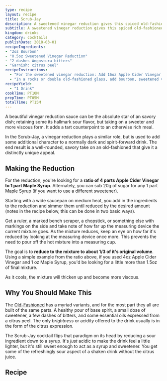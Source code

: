 ```yaml
---
type: recipe
layout: recipe
title: Scrub-Jay
description: A sweetened vinegar reduction gives this spiced old-fashioned riff a slighty tangy, sour twist.
subtitle: A sweetened vinegar reduction gives this spiced old-fashioned riff a slighty tangy, sour twist.
kingdom: drinks
category: cocktails
publishDate: 2018-03-01
recipeIngredients:
- "2oz Bourbon"
- "0.5oz Sweetened Vinegar Reduction"
- "2 dashes Angostura bitters"
- "Garnish: citrus peel"
recipeInstructions:
  - "For the sweetened vinegar reduction: Add 16oz Apple Cider Vinegar along with 4oz Maple Syrup to a simmer over medium heat. Reduce the mixture until it's about 1/3 of its original volume (slightly more than 6.5oz). Once reduced, remove from heat and allow to cool to room temperature before use."
  - "In a rocks or double old-fashioned glass, add bourbon, sweetened vinegar reduction, and bitters. Express oils from a orange or other citrus peel, and stir a few times to combine."
recipeYield:
  - "1 Drink"
cookTime: PT10M
prepTime: PT05M
totalTime: PT15M
---
```


A beautiful vinegar reduction sauce can be the absolute star of an savory dish; retaining some its hallmark sour flavor, but taking on a sweeter and more viscous form. It adds a tart counterpoint to an otherwise rich meal.

In the Scrub-Jay, a vinegar reduction plays a similar role, but is used to add some additional character to a normally dark and spirit-forward drink. The end result is a well-rounded, savory take on an old-fashioned that give it a distinctly unique appeal.

## Making the Reduction

For the reduction, you're looking for a **ratio of 4 parts Apple Cider Vinegar to 1 part Maple Syrup**. Alternately, you can sub 20g of sugar for any 1 part Maple Syrup (if you want to use a different sweetener).

Starting with a wide saucepan on medium heat, you add in the ingredients to the reduction and simmer them until reduced by the desired amount (notes in the recipe below, this can be done in two basic ways).

Get a ruler, a marked bench scraper, a chopstick, or something else with markings on the side and take note of how far up the measuring device the current mixture goes. As the mixture reduces, keep an eye on how far it's reduced by looking at the measuring device once more. This prevents the need to pour off the hot mixture into a measuring cup.

The goal is to **reduce to the mixture to about 1/3 of it's original volume**. Using a simple example from the ratio above, if you used 4oz Apple Cider Vinegar and 1 oz Maple Syrup, you'd be looking for a little more than 1.5oz of final mixture.

As it cools, the mixture will thicken up and become more viscous.

## Why You Should Make This

The [Old-Fashioned](https://www.liquor.com/recipes/bourbon-old-fashioned/) has a myriad variants, and for the most part they all are built of the same parts. A healthy pour of base spirit, a small dose of sweetener, a few dashes of bitters, and some essential oils expressed from a citrus peel. The only _brightness_ or acidity offered to the drink usually is in the form of the citrus expression.

The Scrub-Jay cocktail flips that paradigm on its head by reducing a sour ingredient down to a syrup. It's _just_ acidic to make the drink feel a little lighter, but it's still sweet enough to act as a syrup and sweetener. You get some of the refreshingly sour aspect of a shaken drink without the citrus juice.

## Recipe
